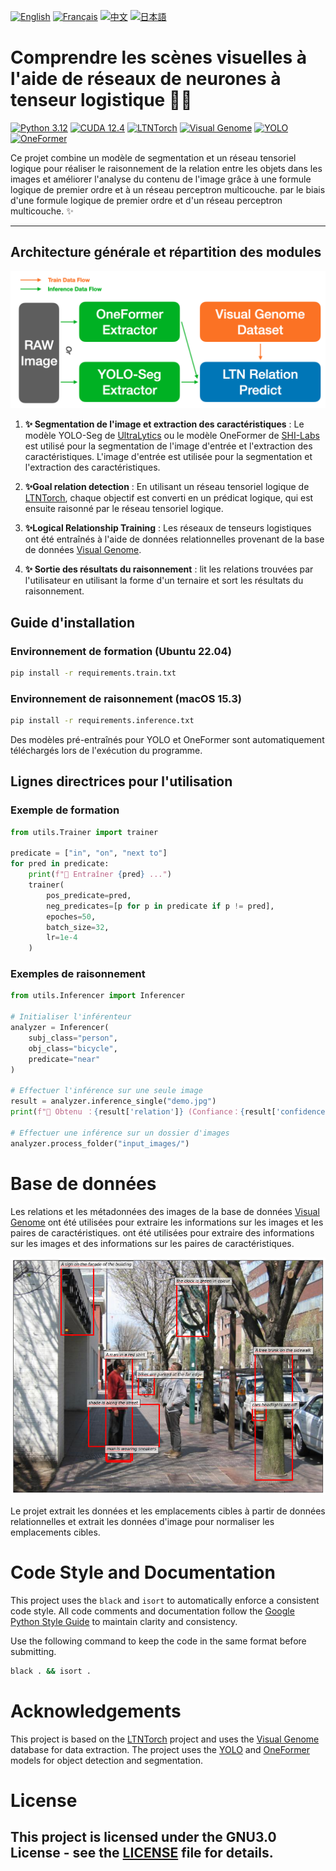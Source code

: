 [![English](https://cdn3.iconfinder.com/data/icons/142-mini-country-flags-16x16px/32/flag-usa2x.png)](/README.md)
[![Français](https://cdn3.iconfinder.com/data/icons/142-mini-country-flags-16x16px/32/flag-france2x.png)](/README/README_fr_FR.md)
[![中文](https://cdn3.iconfinder.com/data/icons/142-mini-country-flags-16x16px/32/flag-china2x.png)](/README/README_zh_CN.md)
[![日本語](https://cdn3.iconfinder.com/data/icons/142-mini-country-flags-16x16px/32/flag-japan2x.png)](/README/README_ja_JP.md)

# Comprendre les scènes visuelles à l'aide de réseaux de neurones à tenseur logistique 🚀🤖

[![Python 3.12](https://img.shields.io/badge/Python-3.12-blue?style=flat-square)](https://www.python.org)
[![CUDA 12.4](https://img.shields.io/badge/CUDA-12.4-red?style=flat-square)](https://developer.nvidia.com/cuda-toolkit)
[![LTNTorch](https://img.shields.io/badge/Project-LTNTorch-9cf?style=flat-square)](https://github.com/tommasocarraro/LTNtorch)
[![Visual Genome](https://img.shields.io/badge/Data-Visual%20Genome-yellow?style=flat-square)](https://homes.cs.washington.edu/~ranjay/visualgenome/index.html)
[![YOLO](https://img.shields.io/badge/Detection-YOLO-orange?style=flat-square)](https://github.com/ultralytics/ultralytics)
[![OneFormer](https://img.shields.io/badge/Segmentation-OneFormer-brightgreen?style=flat-square)](https://github.com/SHI-Labs/OneFormer)

Ce projet combine un modèle de segmentation et un réseau tensoriel logique pour réaliser le raisonnement de la relation entre les objets dans les images et améliorer l'analyse du contenu de l'image grâce à une formule logique de premier ordre et à un réseau perceptron multicouche. par le biais d'une formule logique de premier ordre et d'un réseau perceptron multicouche. ✨

---

## Architecture générale et répartition des modules
![Architecture générale](/README/images/Architecture.png)

1) **✨ Segmentation de l'image et extraction des caractéristiques** : Le modèle YOLO-Seg de [UltraLytics](https://docs.ultralytics.com) ou le modèle OneFormer de [SHI-Labs](https://www.shi-labs.com) est utilisé pour la segmentation de l'image d'entrée et l'extraction des caractéristiques. L'image d'entrée est utilisée pour la segmentation et l'extraction des caractéristiques.
2. **✨Goal relation detection** : En utilisant un réseau tensoriel logique de [LTNTorch](https://github.com/tommasocarraro/LTNtorch), chaque objectif est converti en un prédicat logique, qui est ensuite raisonné par le réseau tensoriel logique.
3) **✨Logical Relationship Training** : Les réseaux de tenseurs logistiques ont été entraînés à l'aide de données relationnelles provenant de la base de données [Visual Genome](https://homes.cs.washington.edu/~ranjay/visualgenome/index.html).
4. **✨ Sortie des résultats du raisonnement** : lit les relations trouvées par l'utilisateur en utilisant la forme d'un ternaire et sort les résultats du raisonnement.


## Guide d'installation

### Environnement de formation (Ubuntu 22.04)
```bash
pip install -r requirements.train.txt
```

### Environnement de raisonnement (macOS 15.3)
```bash
pip install -r requirements.inference.txt
```

Des modèles pré-entraînés pour YOLO et OneFormer sont automatiquement téléchargés lors de l'exécution du programme.

## Lignes directrices pour l'utilisation

### Exemple de formation
```Python
from utils.Trainer import trainer

predicate = ["in", "on", "next to"]
for pred in predicate:
    print(f"🚂 Entraîner {pred} ...")
    trainer(
        pos_predicate=pred,
        neg_predicates=[p for p in predicate if p != pred],
        epoches=50,
        batch_size=32,
        lr=1e-4
    )
```

### Exemples de raisonnement
```Python
from utils.Inferencer import Inferencer

# Initialiser l'inférenteur
analyzer = Inferencer(
    subj_class="person",
    obj_class="bicycle",
    predicate="near"
)

# Effectuer l'inférence sur une seule image
result = analyzer.inference_single("demo.jpg")
print(f"🔎 Obtenu ：{result['relation']} (Confiance：{result['confidence']:.2f})")

# Effectuer une inférence sur un dossier d'images
analyzer.process_folder("input_images/")
```

# Base de données
Les relations et les métadonnées des images de la base de données [Visual Genome](https://homes.cs.washington.edu/~ranjay/visualgenome/index.html) ont été utilisées pour extraire les informations sur les images et les paires de caractéristiques. ont été utilisées pour extraire des informations sur les images et des informations sur les paires de caractéristiques.

![Visual Genole Example](/README/images/Visual_Genome.png)

Le projet extrait les données et les emplacements cibles à partir de données relationnelles et extrait les données d'image pour normaliser les emplacements cibles.

# Code Style and Documentation
This project uses the ```black``` and ```isort``` to automatically enforce a consistent code style. All code comments and documentation follow the [Google Python Style Guide](https://google.github.io/styleguide/) to maintain clarity and consistency.


Use the following command to keep the code in the same format before submitting.
```bash
black . && isort .
```
# Acknowledgements
This project is based on the [LTNTorch](https://github.com/tommasocarraro/LTNtorch) project and uses the [Visual Genome](https://homes.cs.washington.edu/~ranjay/visualgenome/api_beginners_tutorial.html) database for data extraction. The project uses the [YOLO](https://doc.ultralytics.com) and [OneFormer](https://www.shi-labs.com) models for object detection and segmentation.

# License
This project is licensed under the GNU3.0 License - see the [LICENSE](/LICENSE) file for details.
---